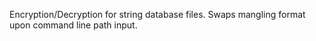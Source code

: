 Encryption/Decryption for string database files. Swaps mangling format upon command line path input.
